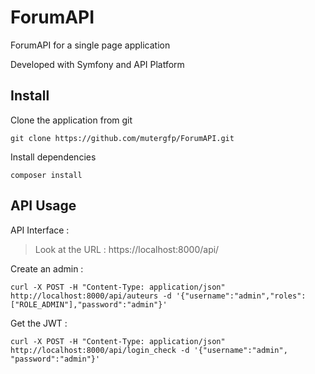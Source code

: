 # ForumAPI

ForumAPI for a single page application

Developed with Symfony and API Platform

## Install

  Clone the application from git

`git clone https://github.com/mutergfp/ForumAPI.git`

  Install dependencies

`composer install`

## API Usage

  API Interface :

> Look at the URL : https://localhost:8000/api/

  Create an admin :

`curl -X POST -H "Content-Type: application/json" http://localhost:8000/api/auteurs -d '{"username":"admin","roles": ["ROLE_ADMIN"],"password":"admin"}'`

  Get the JWT : 

`curl -X POST -H "Content-Type: application/json" http://localhost:8000/api/login_check -d '{"username":"admin", "password":"admin"}'`
